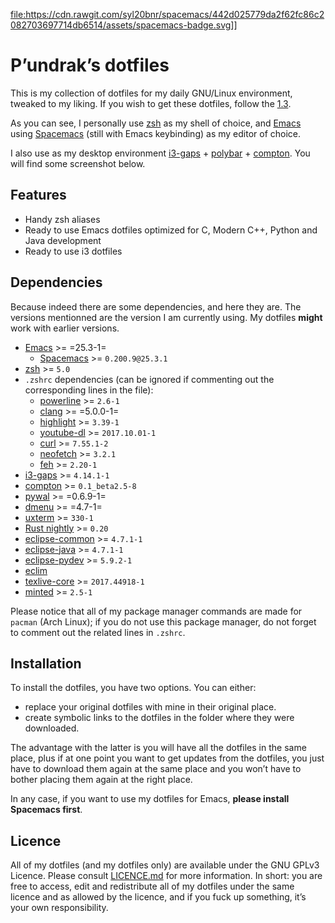 <file:https://cdn.rawgit.com/syl20bnr/spacemacs/442d025779da2f62fc86c2082703697714db6514/assets/spacemacs-badge.svg>\]\]

P’undrak’s dotfiles
===================

This is my collection of dotfiles for my daily GNU/Linux environment, tweaked to my liking. If you wish to get these dotfiles, follow the [1.3](#*Installation).

As you can see, I personally use [zsh](https://github.com/zsh-users/zsh) as my shell of choice, and [Emacs](https://github.com/emacs-mirror/emacs) using [Spacemacs](http://spacemacs.org/) (still with Emacs keybinding) as my editor of choice.

I also use as my desktop environment [i3-gaps](https://github.com/Airblader/i3) + [polybar](https://github.com/jaagr/polybar) + [compton](https://github.com/chjj/compton). You will find some screenshot below.

Features
--------

-   Handy zsh aliases
-   Ready to use Emacs dotfiles optimized for C, Modern C++, Python and Java development
-   Ready to use i3 dotfiles

Dependencies
------------

Because indeed there are some dependencies, and here they are. The versions mentionned are the version I am currently using. My dotfiles **might** work with earlier versions.

-   [Emacs](https://github.com/emacs-mirror/emacs) &gt;= =25.3-1=
    -   [Spacemacs](http://spacemacs.org/) &gt;= `0.200.9@25.3.1`
-   [zsh](https://github.com/zsh-users/zsh) &gt;= `5.0`
-   `.zshrc` dependencies (can be ignored if commenting out the corresponding lines in the file):
    -   [powerline](https://github.com/powerline/powerline) &gt;= `2.6-1`
    -   [clang](http://clang.llvm.org/) &gt;= =5.0.0-1=
    -   [highlight](http://www.andre-simon.de/doku/highlight/highlight.html) &gt;= `3.39-1`
    -   [youtube-dl](http://rg3.github.io/youtube-dl) &gt;= `2017.10.01-1`
    -   [curl](https://curl.haxx.se) &gt;= `7.55.1-2`
    -   [neofetch](https://github.com/dylanaraps/neofetch) &gt;= `3.2.1`
    -   [feh](https://feh.finalrewind.org/) &gt;= `2.20-1`
-   [i3-gaps](https://github.com/Airblader/i3) &gt;= `4.14.1-1`
-   [compton](https://github.com/chjj/compton) &gt;= `0.1_beta2.5-8`
-   [pywal](https://github.com/dylanaraps/pywal) &gt;= =0.6.9-1=
-   [dmenu](http://tools.suckless.org/dmenu/) &gt;= =4.7-1=
-   [uxterm](http://invisible-island.net/xterm/) &gt;= `330-1`
-   [Rust nightly](https://rustup.rs/) &gt;= `0.20`
-   [eclipse-common](https://eclipse.org) &gt;= `4.7.1-1`
-   [eclipse-java](https://eclipse.org) &gt;= `4.7.1-1`
-   [eclipse-pydev](https://eclipse.org) &gt;= `5.9.2-1`
-   [eclim](http://eclim.org/install.html)
-   [texlive-core](http://tug.org/texlive) &gt;= `2017.44918-1`
-   [minted](https://github.com/gpoore/minted) &gt;= `2.5-1`

Please notice that all of my package manager commands are made for `pacman` (Arch Linux); if you do not use this package manager, do not forget to comment out the related lines in `.zshrc`.

Installation
------------

To install the dotfiles, you have two options. You can either:

-   replace your original dotfiles with mine in their original place.
-   create symbolic links to the dotfiles in the folder where they were downloaded.

The advantage with the latter is you will have all the dotfiles in the same place, plus if at one point you want to get updates from the dotfiles, you just have to download them again at the same place and you won’t have to bother placing them again at the right place.

In any case, if you want to use my dotfiles for Emacs, **please install Spacemacs first**.

Licence
-------

All of my dotfiles (and my dotfiles only) are available under the GNU GPLv3 Licence. Please consult [LICENCE.md](https://github.com/Phundrak/dotfiles/blob/master/LICENSE.md) for more information. In short: you are free to access, edit and redistribute all of my dotfiles under the same licence and as allowed by the licence, and if you fuck up something, it’s your own responsibility.
